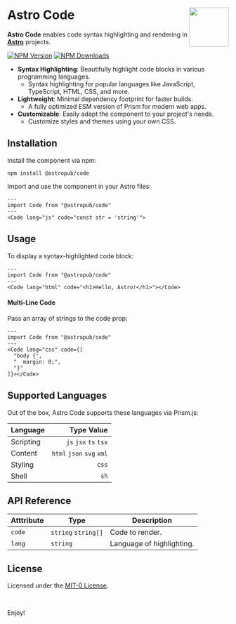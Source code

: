 # Astro Code <img src="https://jonneal.dev/astro-logo.svg" alt="" width="90" height="90" align="right">

**Astro Code** enables code syntax highlighting and rendering in **[Astro](https://astro.build)** projects.

[![NPM Version][npm-img]][npm-url]
[![NPM Downloads][dl-img]][dl-url]

- **Syntax Highlighting**: Beautifully highlight code blocks in various programming languages.
  - Syntax highlighting for popular languages like JavaScript, TypeScript, HTML, CSS, and more.
- **Lightweight**: Minimal dependency footprint for faster builds.
  - A fully optimized ESM version of Prism for modern web apps.
- **Customizable**: Easily adapt the component to your project's needs.
  - Customize styles and themes using your own CSS.

## Installation

Install the component via npm:

```shell
npm install @astropub/code
```

Import and use the component in your Astro files:

```astro
---
import Code from "@astropub/code"
---
<Code lang="js" code="const str = 'string'">
```

## Usage

To display a syntax-highlighted code block:

```astro
---
import Code from "@astropub/code"
---
<Code lang="html" code="<h1>Hello, Astro!</h1>"></Code>
```

#### Multi-Line Code

Pass an array of strings to the code prop:

```astro
---
import Code from "@astropub/code"
---
<Code lang="css" code={[
  "body {",
  "  margin: 0;",
  "}"
]}></Code>
```

## Supported Languages

Out of the box, Astro Code supports these languages via Prism.js:

| Language   |                Type Value |
|:---------- | -------------------------:|
| Scripting  |     `js` `jsx` `ts` `tsx` |
| Content    | `html` `json` `svg` `xml` |
| Styling    |                     `css` |
| Shell      |                      `sh` |

## API Reference

| Atttribute | Type                | Description               |
| ---------- | ------------------- | ------------------------- |
| `code`     | `string` `string[]` | Code to render.           |
| `lang`     | `string`            | Language of highlighting. |

## License

Licensed under the [MIT-0 License](https://opensource.org/license/mit-0).

<br />

Enjoy!

[npm-img]: https://img.shields.io/npm/v/@astropub/code?color=%23444&label=&labelColor=%23CB0000&logo=data:image/svg+xml;base64,PHN2ZyB4bWxucz0iaHR0cDovL3d3dy53My5vcmcvMjAwMC9zdmciIHZpZXdCb3g9IjE1MCAxNTAgNDAwIDQwMCIgZmlsbD0iI0ZGRiI+PHBhdGggZD0iTTE1MCA1NTBoMjAwVjI1MGgxMDB2MzAwaDEwMFYxNTBIMTUweiIvPjwvc3ZnPg==&style=for-the-badge
[npm-url]: https://www.npmjs.com/package/@astropub/code
[dl-url]: https://www.npmjs.com/package/@astropub/code
[dl-img]: https://img.shields.io/badge/dynamic/json?url=https://api.npmjs.org/downloads/point/last-week/@astropub/code&query=downloads&label=⇓+week&color=%23444&labelColor=%23EEd100&style=for-the-badge
